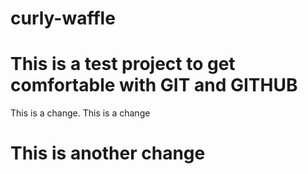 # curly-waffle
# This is a test project to get comfortable with GIT and GITHUB
This is a change.
This is a change
# This is another change
